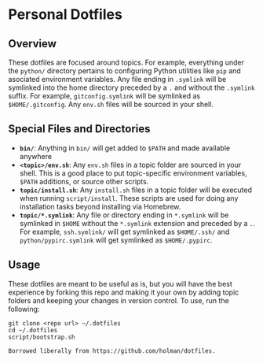 # Personal Dotfiles

## Overview

These dotfiles are focused around topics. For example, everything under the `python/` directory pertains to configuring Python utilities like `pip` and asociated environment variables. Any file ending in `.symlink` will be symlinked into the home directory preceded by a `.` and without the `.symlink` suffix. For example, `gitconfig.symlink` will be symlinked as `$HOME/.gitconfig`. Any `env.sh` files will be sourced in your shell.

## Special Files and Directories

 * **`bin/`**: Anything in `bin/` will get added to `$PATH` and made available anywhere
 * **`<topic>/env.sh`**: Any `env.sh` files in a topic folder are sourced in your shell. This is a good place to put topic-specific environment variables, `$PATH` additions, or source other scripts.
 * **`topic/install.sh`**: Any `install.sh` files in a topic folder will be executed when running `script/install`. These scripts are used for doing any installation tasks beyond installing via Homebrew.
 * **`topic/*.symlink`**: Any file or directory ending in `*.symlink` will be symlinked in `$HOME` without the `*.symlink` extension and preceded by a `.`. For example, `ssh.symlink/` will get symlinked as `$HOME/.ssh/` and `python/pypirc.symlink` will get symlinked as `$HOME/.pypirc`.

## Usage

These dotfiles are meant to be useful as is, but you will have the best experience by forking this repo and making it your own by adding topic folders and keeping your changes in version control. To use, run the following:

```shell
git clone <repo url> ~/.dotfiles
cd ~/.dotfiles
script/bootstrap.sh

Borrowed liberally from https://github.com/holman/dotfiles.
